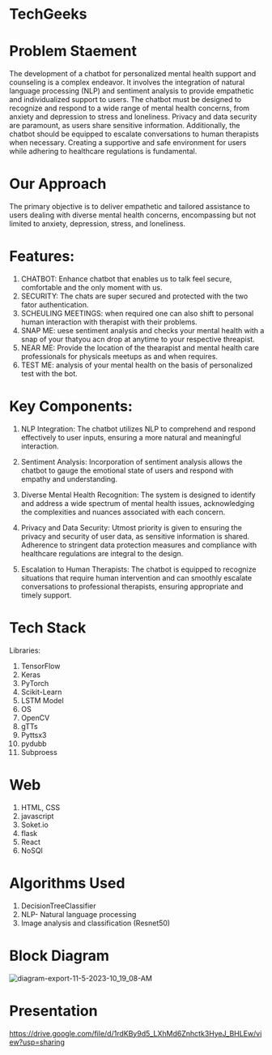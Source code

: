 # TechGeeks

# Problem Staement 
The development of a chatbot for personalized mental health support and counseling is a complex endeavor. It involves the integration of natural language processing (NLP) and sentiment analysis to provide empathetic and individualized support to users. The chatbot must be designed to recognize and respond to a wide range of mental health concerns, from anxiety and depression to stress and loneliness. Privacy and data security are paramount, as users share sensitive information. Additionally, the chatbot should be equipped to escalate conversations to human therapists when necessary. Creating a supportive and safe environment for users while adhering to healthcare regulations is fundamental.


# Our Approach
The primary objective is to deliver empathetic and tailored assistance to users dealing with diverse mental health concerns, encompassing but not limited to anxiety, depression, stress, and loneliness.

# Features:
1. CHATBOT: Enhance chatbot that enables us to talk feel secure, comfortable and the only moment with us.
2. SECURITY: The chats are super secured and protected with the two fator authentication.
3. SCHEULING MEETINGS: when required one can also shift to personal human interaction with  therapist with their problems.
4. SNAP ME: uese sentiment analysis and checks your mental health with a snap of your thatyou acn drop at anytime to your respective threapist.
5. NEAR ME: Provide the location of the thearapist and mental health care professionals for physicals meetups as and when requires.
6. TEST ME: analysis of your mental health on the basis of personalized test with the bot. 



# Key Components:
1. NLP Integration: The chatbot utilizes NLP to comprehend and respond effectively to user inputs, ensuring a more natural and meaningful interaction.

2. Sentiment Analysis: Incorporation of sentiment analysis allows the chatbot to gauge the emotional state of users and respond with empathy and understanding.

3. Diverse Mental Health Recognition: The system is designed to identify and address a wide spectrum of mental health issues, acknowledging the complexities and nuances associated with each concern.

4. Privacy and Data Security: Utmost priority is given to ensuring the privacy and security of user data, as sensitive information is shared. Adherence to stringent data protection measures and compliance with healthcare regulations are integral to the design.

5. Escalation to Human Therapists: The chatbot is equipped to recognize situations that require human intervention and can smoothly escalate conversations to professional therapists, ensuring appropriate and timely support.

 # Tech Stack
  Libraries:
  1. TensorFlow 
  2. Keras
  3. PyTorch 
  4. Scikit-Learn
  6. LSTM Model
  7. OS
  8. OpenCV
  9. gTTs
  10. Pyttsx3
  11. pydubb
  12. Subproess


 # Web 
 1. HTML, CSS
 2. javascript 
 3. Soket.io
 4. flask
 5. React
 6. NoSQl
 
# Algorithms Used
 1. DecisionTreeClassifier
 2. NLP- Natural language processing
 3. Image analysis and classification (Resnet50)
 
# Block Diagram
  ![diagram-export-11-5-2023-10_19_08-AM](https://github.com/shakti2002/TechGeeks/assets/109802187/886edfef-af17-4bbb-90c0-c8d6e5bfe04f)

# Presentation
https://drive.google.com/file/d/1rdKBy9d5_LXhMd6Znhctk3HyeJ_BHLEw/view?usp=sharing
